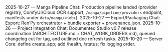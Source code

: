 2025-10-27 — Manga Pipeline Chat: Production pipeline landed (provider registry, ComfyUI/Cloud OCR support, `/manga/pipeline/providers` endpoint, manifests under `data/manga/<job>`).
2025-10-27 — Export/Packaging Chat: Export: Ren’Py orchestrator + bundle exporter + provenance.json.
2025-10-26 — Project Integration Chat: Documented Studio v0.7 release coordination (ARCHITECTURE.md + CHAT_WORK_ORDERS.md), queued changelog cut for tag, and outlined doc refresh tasks.
2025-10-20 — Server Core: define create_app; add /health, /status; fix logging order.
